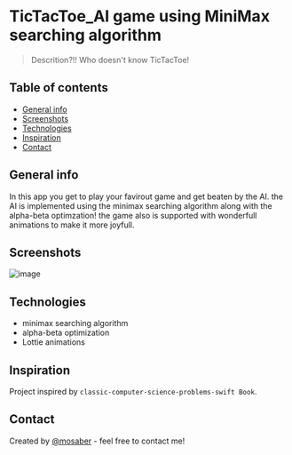 # TicTacToe_AI game using MiniMax searching algorithm
> Descrition?!! Who doesn't know TicTacToe! 

## Table of contents
* [General info](#general-info)
* [Screenshots](#screenshots)
* [Technologies](#technologies)
* [Inspiration](#inspiration)
* [Contact](#contact)

## General info
In this app you get to play your favirout game and get beaten by the AI.
the AI is implemented using the minimax searching algorithm along with the alpha-beta optimzation!
the game also is supported with wonderfull animations to make it more joyfull.
## Screenshots
![image](https://user-images.githubusercontent.com/52084438/106022133-3265e480-60ce-11eb-9305-af5c52702214.png)

## Technologies
* minimax searching algorithm
* alpha-beta optimization
* Lottie animations

## Inspiration
Project inspired by `classic-computer-science-problems-swift Book`.
## Contact
Created by [@mosaber](https://www.linkedin.com/in/mohamed-saber-fares/) - feel free to contact me!

